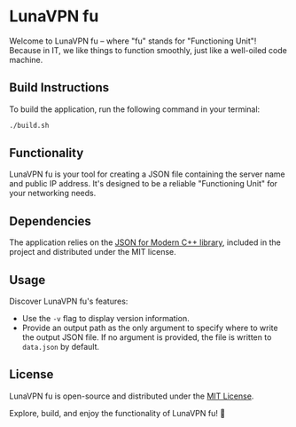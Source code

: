 # LunaVPN fu

Welcome to LunaVPN fu – where "fu" stands for "Functioning Unit"! Because in IT, we like things to function smoothly, just like a well-oiled code machine.

## Build Instructions

To build the application, run the following command in your terminal:

```bash
./build.sh
```

## Functionality

LunaVPN fu is your tool for creating a JSON file containing the server name and public IP address. It's designed to be a reliable "Functioning Unit" for your networking needs.

## Dependencies

The application relies on the [JSON for Modern C++ library](https://github.com/nlohmann/json), included in the project and distributed under the MIT license.

## Usage

Discover LunaVPN fu's features:

- Use the `-v` flag to display version information.
- Provide an output path as the only argument to specify where to write the output JSON file. If no argument is provided, the file is written to `data.json` by default.

## License

LunaVPN fu is open-source and distributed under the [MIT License](LICENSE).

Explore, build, and enjoy the functionality of LunaVPN fu! 🚀